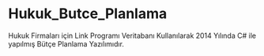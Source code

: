 # Hukuk_Butce_Planlama
Hukuk Firmaları için Link Programı Veritabanı Kullanılarak 2014 Yılında C# ile yapılmış Bütçe Planlama Yazılımıdır.
